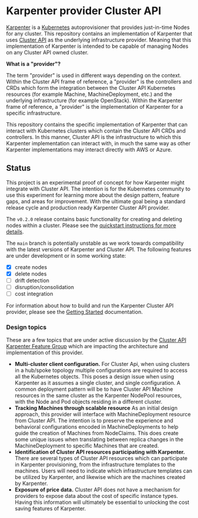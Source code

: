 # Karpenter provider Cluster API

[Karpenter][karpenter] is a [Kubernetes][kubernetes] autoprovisioner that
provides just-in-time Nodes for any cluster. This repository contains an
implementation of Karpenter that uses [Cluster API][clusterapi] as the
underlying infrastructure provider. Meaning that this implementation of
Karpenter is intended to be capable of managing Nodes on any Cluster API
owned cluster.

**What is a "provider"?**

The term "provider" is used in different ways depending on the context. Within the
Cluster API frame of reference, a "provider" is the controllers and CRDs
which form the integration between the Cluster API Kubernetes resources (for example Machine,
MachineDeployment, etc.) and the underlying infrastructure (for example OpenStack).
Within the Karpenter frame of reference, a "provider" is the implementation of Karpenter
for a specific infrastructure.

This repository contains the specific implementation of Karpenter that can interact with Kubernetes
clusters which contain the Cluster API CRDs and controllers. In this manner, Cluster API
is the infrastructure to which this Karpenter implementation can interact with, in much the
same way as other Karpenter implementations may interact directly with AWS or Azure.

## Status

This project is an experimental proof of concept for how Karpenter might integrate with Cluster API.
The intention is for the Kubernetes community to use this experiment for learning more about the
design pattern, feature gaps, and areas for improvement. With the ultimate goal being a standard release
cycle and production ready Karpenter Cluster API provider.

The `v0.2.0` release contains basic functionality for creating and deleting nodes within a cluster.
Please see the [quickstart instructions for more details](docs/docs/getting-started.md).

The `main` branch is potentially unstable as we work towards compatibility with the latest versions
of Karpenter and Cluster API. The following features are under development or in some working state:

- [x] create nodes
- [x] delete nodes
- [ ] drift detection
- [ ] disruption/consolidation
- [ ] cost integration

For information about how to build and run the Karpenter Cluster API provider, please
see the [Getting Started](docs/docs/getting-started.md) documentation.

### Design topics

These are a few topics that are under active discussion by the
[Cluster API Karpenter Feature Group][cakfg] which are impacting
the architecture and implementation of this provider.

* **Multi-cluster client configuration.**
  For Cluster Api, when using clusters in a hub/spoke topology multiple configurations
  are required to access all the Kubernetes objects. This poses a design issue when
  using Karpenter as it assumes a single cluster, and single configuration. A common
  deployment pattern will be to have Cluster API Machine resources in the same cluster
  as the Karpenter NodePool resources, with the Node and Pod objects residing in a
  different cluster.
* **Tracking Machines through scalable resource**
  As an initial design approach, this provider will interface with MachineDeployment
  resource from Cluster API. The intention is to preserve the experience and behavioral
  configurations encoded in MachineDeployments to help guide the creation of Machines
  from NodeClaims. This does create some unique issues when translating between replica
  changes in the MachineDeployment to specific Machines that are created.
* **Identification of Cluster API resources participating with Karpenter.**
  There are several types of Cluster API resources which can participate in Karpenter
  provisioning, from the infrastructure templates to the machines. Users will need to
  indicate which infrastructure templates can be utilized by Karpenter, and likewise
  which are the machines created by Karpenter.
* **Exposure of price data.**
  Cluster API does not have a mechanism for providers to expose data about the cost of
  specific instance types. Having this information will ultimately be essential to
  unlocking the cost saving features of Karpenter.

[karpenter]: https://karpenter.sh
[kubernetes]: https://kubernetes.io
[clusterapi]: https://cluster-api.sigs.k8s.io
[kci]: https://github.com/kubernetes-sigs/karpenter/blob/main/pkg/cloudprovider/types.go
[cakfg]: https://github.com/kubernetes-sigs/cluster-api/blob/main/docs/community/20231018-karpenter-integration.md
